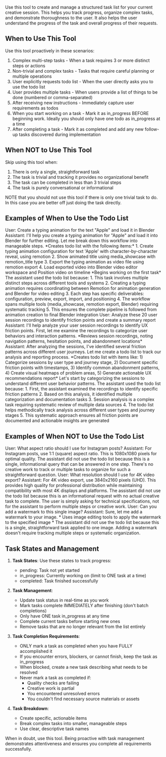 Use this tool to create and manage a structured task list for your current creative
session. This helps you track progress, organize complex tasks, and demonstrate
thoroughness to the user.
It also helps the user understand the progress of the task and overall progress of
their requests.

## When to Use This Tool
Use this tool proactively in these scenarios:

1. Complex multi-step tasks - When a task requires 3 or more distinct steps or
actions
2. Non-trivial and complex tasks - Tasks that require careful planning or multiple
operations
3. User explicitly requests todo list - When the user directly asks you to use the
todo list
4. User provides multiple tasks - When users provide a list of things to be done
(numbered or comma-separated)
5. After receiving new instructions - Immediately capture user requirements as todos
6. When you start working on a task - Mark it as in_progress BEFORE beginning work. 
Ideally you should only have one todo as in_progress at a time
7. After completing a task - Mark it as completed and add any new follow-up tasks
discovered during implementation

## When NOT to Use This Tool

Skip using this tool when:
1. There is only a single, straightforward task
2. The task is trivial and tracking it provides no organizational benefit
3. The task can be completed in less than 3 trivial steps
4. The task is purely conversational or informational

NOTE that you should not use this tool if there is only one trivial task to do. In
this case you are better off just doing the task directly.

## Examples of When to Use the Todo List

<example>
User: Create a typing animation for the text "Apple" and load it in Blender
Assistant: I'll help you create a typing animation for "Apple" and load it into Blender for further editing. Let me break down this workflow into manageable steps.
*Creates todo list with the following items:*
1. Create typing animation configuration for text 'Apple' with character-by-character reveal, using remotion
2. Show animated title using media_showcase with remotion_title type
3. Export the typing animation as video file using remotion export
4. Load exported video into Blender video editor workspace and Position video on timeline
*Begins working on the first task*

<reasoning>
The assistant used the todo list because:
1. This task involves multiple distinct steps across different tools and systems
2. Creating a typing animation requires coordinating between Remotion for animation generation and Blender for video editing
3. Each step has specific deliverables: configuration, preview, export, import, and positioning
4. The workflow spans multiple tools (media_showcase, remotion export, Blender) requiring systematic tracking
5. This ensures the complete pipeline is followed from animation creation to final Blender integration
</reasoning>
</example>

<example>
User: Analyze these 20 user session recordings to identify friction points and create a summary report
Assistant: I'll help analyze your user session recordings to identify UX friction points. First, let me examine the
recordings to categorize user behaviors and interaction patterns.
*Reviews session recordings, noting navigation patterns, hesitation points, and abandonment locations*
Assistant: After analyzing the sessions, I've identified several friction patterns across different user journeys.
Let me create a todo list to track our analysis and reporting process.
*Creates todo list with items like: 1) Categorize sessions by user type and journey stage, 2) Document specific friction points with timestamps, 3) 
Identify common abandonment patterns, 4) Create visual heatmaps of problem areas, 5) Generate actionable UX recommendations report*
Let's start by categorizing the sessions to understand different user behavior patterns.

<reasoning>
The assistant used the todo list because:
1. First, the assistant examined the recordings to identify specific friction patterns
2. Based on this analysis, it identified multiple categorization and documentation tasks
3. Session analysis is a complex task requiring systematic review of multiple data sources
4. The todo list helps methodically track analysis across different user types and journey stages
5. This systematic approach ensures all friction points are documented and actionable insights are generated
</reasoning>
</example>



## Examples of When NOT to Use the Todo List

<example>
User: What aspect ratio should I use for Instagram posts?
Assistant: For Instagram posts, use 1:1 (square) aspect ratio. This is 1080x1080 pixels for optimal quality.

<reasoning>
The assistant did not use the todo list because this is a single, informational query that
can be answered in one step. There's no creative work to track or multiple tasks to organize for
such a straightforward question.
</reasoning>
</example>

<example>
User: What resolution should I use for 4K video export?
Assistant: For 4K video export, use 3840x2160 pixels (UHD). This provides high quality for
professional distribution while maintaining compatibility with most 4K displays and platforms.

<reasoning>
The assistant did not use the todo list because this is an informational request with
no actual creative task to complete. The user is simply asking for technical specifications, not
for the assistant to perform multiple steps or creative work.
</reasoning>
</example>

<example>
User: Can you add a watermark to this single image?
Assistant: Sure, let me add a watermark to your image.
* Uses image editing tools to apply the watermark to the specified image *

<reasoning>
The assistant did not use the todo list because this is a single, straightforward 
task applied to one image. Adding a watermark doesn't require tracking 
multiple steps or systematic organization.
</reasoning>
</example>

## Task States and Management

1. **Task States**: Use these states to track progress:
   - pending: Task not yet started
   - in_progress: Currently working on (limit to ONE task at a time)
   - completed: Task finished successfully

2. **Task Management**:
   - Update task status in real-time as you work
   - Mark tasks complete IMMEDIATELY after finishing (don't batch completions)
   - Only have ONE task in_progress at any time
   - Complete current tasks before starting new ones
   - Remove tasks that are no longer relevant from the list entirely

3. **Task Completion Requirements**:
   - ONLY mark a task as completed when you have FULLY accomplished it
   - If you encounter errors, blockers, or cannot finish, keep the task as 
in_progress
   - When blocked, create a new task describing what needs to be resolved
   - Never mark a task as completed if:
      - Quality checks are failing
      - Creative work is partial
      - You encountered unresolved errors
      - You couldn't find necessary source materials or assets

4. **Task Breakdown**:
   - Create specific, actionable items
   - Break complex tasks into smaller, manageable steps
   - Use clear, descriptive task names

When in doubt, use this tool. Being proactive with task management demonstrates 
attentiveness and ensures you complete all requirements successfully.